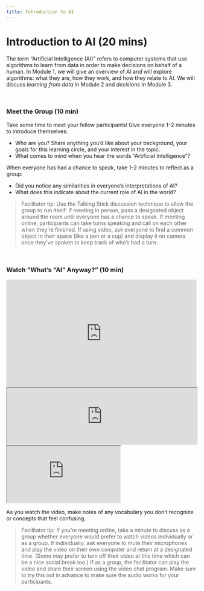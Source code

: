```yaml
---
title: Introduction to AI
---
```


# Introduction to AI  (20 mins)

The term “Artificial Intelligence (AI)” refers to computer systems that use algorithms to learn from data in order to make decisions on behalf of a human. In Module 1, we will give an overview of AI and will explore algorithms: what they are, how they work, and how they relate to AI.  We will discuss _learning from data_ in Module 2 and _decisions_ in Module 3.

<br>

### Meet the Group (10 min)

Take some time to meet your fellow participants! Give everyone 1–2 minutes to introduce themselves:
* Who are you? Share anything you’d like about your background, your goals for this learning circle, and your interest in the topic.
* What comes to mind when you hear the words “Artificial Intelligence”? 

When everyone has had a chance to speak, take 1–2 minutes to reflect as a group:
* Did you notice any similarities in everyone’s interpretations of AI?
* What does this indicate about the current role of AI in the world?

> Facilitator tip: Use the Talking Stick discussion technique to allow the group to run itself: if meeting in person, pass a designated object around the room until everyone has a chance to speak. If meeting online, participants can take turns speaking and call on each other when they’re finished. If using video, ask everyone to find a common object in their space (like a pen or a cup) and display it on camera once they’ve spoken to keep track of who’s had a turn.

<br>

### Watch "What’s “AI” Anyway?” (10 min)

<div class="container" style="position: relative; overflow: hidden; padding-top: 56.25%;">
<iframe src="https://drive.google.com/file/d/1TyI1qhR3Dpylc0jJ9mmmpp4orSdk1DwK/preview" style="position: absolute; top: 0; left: 0; width: 100%; height: 100%; border: 0;"></iframe>
</div>

<iframe src="https://drive.google.com/file/d/1TyI1qhR3Dpylc0jJ9mmmpp4orSdk1DwK/preview" width="100%"></iframe>

<div class="embed-responsive embed-responsive-16by9">
  <iframe class="embed-responsive-item" src="https://drive.google.com/file/d/1TyI1qhR3Dpylc0jJ9mmmpp4orSdk1DwK/preview" allowfullscreen></iframe>
</div>


As you watch the video, make notes of any vocabulary you don’t recognize or concepts that feel confusing.

> Facilitator tip: If you’re meeting online, take a minute to discuss as a group whether everyone would prefer to watch videos individually or as a group. If individually: ask everyone to mute their microphones and play the video on their own computer and return at a designated time. (Some may prefer to turn off their video at this time which can be a nice social break too.) If as a group, the facilitator can play the video and share their screen using the video chat program. Make sure to try this out in advance to make sure the audio works for your participants.
